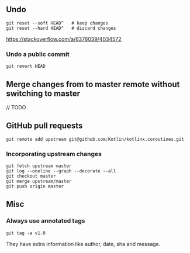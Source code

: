 ## Undo

```
git reset --soft HEAD^   # keep changes
git reset --hard HEAD^   # discard changes
```

https://stackoverflow.com/a/6376039/4034572

### Undo a public commit

```
git revert HEAD
```


## Merge changes from to master remote without switching to master

// TODO


## GitHub pull requests

```
git remote add upstream git@github.com:Kotlin/kotlinx.coroutines.git
```

### Incorporating upstream changes

```
git fetch upstream master
git log --oneline --graph --decorate --all
git checkout master
git merge upstream/master
git push origin master
````


## Misc

### Always use annotated tags

```
git tag -a v1.0
````

They have extra information like author, date, sha and message.

